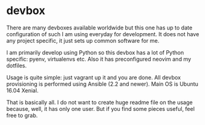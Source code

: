 devbox
======

There are many devboxes available worldwide but this one has up to date
configuration of such I am using everyday for development. It does not
have any project specific, it just sets up common software for me.

I am primarily develop using Python so this devbox has a lot of Python
specific: pyenv, virtualenvs etc. Also it has preconfigured neovim and
my dotfiles.

Usage is quite simple: just vagrant up it and you are done. All devbox
provisioning is performed using Ansible (2.2 and newer). Main OS is
Ubuntu 16.04 Xenial.

That is basically all. I do not want to create huge readme file on the
usage because, well, it has only one user. But if you find some pieces
useful, feel free to grab.
